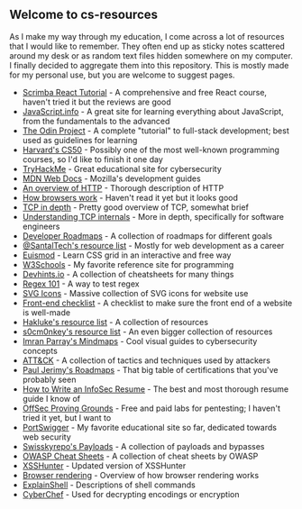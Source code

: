 ## Welcome to cs-resources
As I make my way through my education, I come across a lot of resources that I would like to remember. They often end up as sticky notes scattered around my desk or as random text files hidden somewhere on my computer. I finally decided to aggregate them into this repository. This is mostly made for my personal use, but you are welcome to suggest pages.


- [Scrimba React Tutorial](https://scrimba.com/learn/learnreact#) - A comprehensive and free React course, haven't tried it but the reviews are good
- [JavaScript.info](https://javascript.info/) - A great site for learning everything about JavaScript, from the fundamentals to the advanced
- [The Odin Project](https://www.theodinproject.com/) - A complete "tutorial" to full-stack development; best used as guidelines for learning
- [Harvard's CS50](https://pll.harvard.edu/course/cs50-introduction-computer-science?delta=0) - Possibly one of the most well-known programming courses, so I'd like to finish it one day
- [TryHackMe](https://tryhackme.com/hacktivities) - Great educational site for cybersecurity
- [MDN Web Docs](https://developer.mozilla.org/en-US/docs/Learn) - Mozilla's development guides
- [An overview of HTTP](https://developer.mozilla.org/en-US/docs/Web/HTTP/Overview) - Thorough description of HTTP
- [How browsers work](https://www.freecodecamp.org/news/web-application-security-understanding-the-browser-5305ed2f1dac/) - Haven't read it yet but it looks good
- [TCP in depth](https://dev.to/tamerlang/tcp-in-depth-3g83#:~:text=It%20is%20used%20on%20top,referred%20to%20as%20TCP%2FIP.) - Pretty good overview of TCP, somewhat brief
- [Understanding TCP internals](https://codeburst.io/understanding-tcp-internals-step-by-step-for-software-engineers-system-designers-part-1-df0c10b86449) - More in depth, specifically for software engineers
- [Developer Roadmaps](https://roadmap.sh/) - A collection of roadmaps for different goals
- [@SantalTech's resource list](https://medium.com/@SantalTech/every-resource-i-used-to-get-500k-software-engineering-offers-bae44a0097c7) - Mostly for web development as a career
- [Euismod](https://www.euismod.dev/#/) - Learn CSS grid in an interactive and free way
- [W3Schools](https://www.w3schools.com/) - My favorite reference site for programming
- [Devhints.io](https://devhints.io/) - A collection of cheatsheets for many things
- [Regex 101](https://regex101.com/) - A way to test regex
- [SVG Icons](https://tablericons.com/) - Massive collection of SVG icons for website use
- [Front-end checklist](https://frontendchecklist.io/) - A checklist to make sure the front end of a website is well-made
- [Hakluke's resource list](https://labs.detectify.com/2021/08/24/hakluke-list-resources-for-beginner-hackers-2021/) - A collection of resources
- [s0cm0nkey's resource list](https://s0cm0nkey.gitbook.io/s0cm0nkeys-security-reference-guide/) - An even bigger collection of resources
- [Imran Parray's Mindmaps](https://github.com/imran-parray/Mind-Maps) - Cool visual guides to cybersecurity concepts
- [ATT&CK](https://attack.mitre.org/) - A collection of tactics and techniques used by attackers
- [Paul Jerimy's Roadmaps](https://pauljerimy.com/security-certification-roadmap/) - That big table of certifications that you've probably seen
- [How to Write an InfoSec Resume](https://bytebreach.com/how-to-write-an-infosec-resume/) - The best and most thorough resume guide I know of
- [OffSec Proving Grounds](https://www.offensive-security.com/labs/individual/) - Free and paid labs for pentesting; I haven't tried it yet, but I want to
- [PortSwigger](https://portswigger.net/web-security/dashboard) - My favorite educational site so far, dedicated towards web security
- [Swisskyrepo's Payloads](https://github.com/swisskyrepo/PayloadsAllTheThings) - A collection of payloads and bypasses
- [OWASP Cheat Sheets](https://github.com/OWASP/CheatSheetSeries) - A collection of cheat sheets by OWASP
- [XSSHunter](https://xsshunter.trufflesecurity.com/) - Updated version of XSSHunter
- [Browser rendering](https://blog.logrocket.com/how-browser-rendering-works-behind-scenes/) - Overview of how browser rendering works
- [ExplainShell](https://explainshell.com/) - Descriptions of shell commands
- [CyberChef](https://0x1.gitlab.io/code/CyberChef/) - Used for decrypting encodings or encryption
